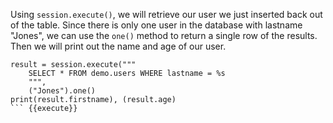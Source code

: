 Using `session.execute()`, we will retrieve our user we just inserted back out of the table. Since there is only one user in the database with lastname "Jones", we can use the `one()` method to return a single row of the results. Then we will print out the name and age of our user. 

```
result = session.execute("""
    SELECT * FROM demo.users WHERE lastname = %s
    """,
    ("Jones").one()
print(result.firstname), (result.age)
``` {{execute}}
    


    
    


